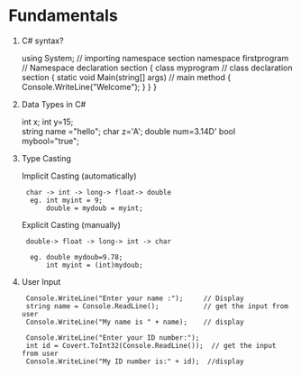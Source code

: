 # Fundamentals

1. C# syntax?

	using System;            // importing namespace section
	namespace firstprogram   // Namespace declaration section
	{
		class myprogram      // class declaration section
		{
			static void Main(string[] args)    // main method
			{
				Console.WriteLine("Welcome");
			}
		}
	}
	
2. Data Types in C#
	
	int x; int y=15;  
	string name ="hello";
	char z='A';
	double num=3.14D'
	bool  mybool="true";
	
3. Type Casting
	
	Implicit Casting (automatically)
		
		char -> int -> long-> float-> double
		 eg. int myint = 9;
		     double = mydoub = myint;
	Explicit Casting (manually)
	
		double-> float -> long-> int -> char
		
		 eg. double mydoub=9.78;
			 int myint = (int)mydoub;  
			 
4. User Input
		
		Console.WriteLine("Enter your name :");     // Display
		string name = Console.ReadLine();			// get the input from user
	    Console.WriteLine("My name is " + name);    // display
		
		Console.WriteLine("Enter your ID number:");
		int id = Covert.ToInt32(Console.ReadLine());  // get the input from user
		Console.WriteLine("My ID number is:" + id);  //display 
		
		
		